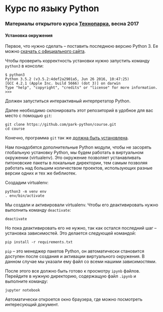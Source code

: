 # Курс по языку Python

### Материалы открытого курса [Технопарка](https://park.mail.ru/), весна 2017

#### Установка окружения

Первое, что нужно сделать – поставить последнюю версию Python 3. Ее можно [скачать с официального сайта](https://www.python.org/downloads/).

Чтобы проверить корректность установки нужно запустить команду `python3` в консоли:

```
$ python3
Python 3.5.2 (v3.5.2:4def2a2901a5, Jun 26 2016, 10:47:25)
[GCC 4.2.1 (Apple Inc. build 5666) (dot 3)] on darwin
Type "help", "copyright", "credits" or "license" for more information.
>>>

```

Должен запуститься интерактивный интерпретатор Python.

Далее необходимо склонировать этот репозиторий в удобное для вас место с помощью `git`:

```
git clone https://github.com/park-python/course.git
cd course
```

Конечно, программа `git` так же [должна быть установлена](https://git-scm.com/downloads).

Нам понадобятся дополнительные Python модули, чтобы не засорять глобальную установку Python, мы
будем работать в виртуальном окружении (virtualenv). Это окружение позволяет устанавливать
питоновские пакеты в локальные директории, тем самым позволяя работать над большим количеством
проектов, использующих разные версии одних и тех же библиотек.

Создадим virtualenv:

```
python3 -m venv env
. env/bin/activate
```

Мы создали и активировали virtualenv. Чтобы его деактивировать нужно выполнить команду `deactivate`:

```
deactivate
```

Но пока деактивировать его не нужно, так как остался последний шаг – установка зависимостей.
Это делается следующей командой:

```
pip install -r requirements.txt
```

`pip` – это менеджер пакетов Python, он автоматически становится доступен после создания и
активации виртуального окружения. В данном случае мы указали ему файл со всеми нашими
зависимостями.

После этого все должно быть готово к просмотру `ipynb` файлов. Перейдите в нужную директорию,
содержащую файл `.ipynb` и выполните команду:

```
jupyter notebook
```

Автоматически откроется окно браузера, где можно посмотреть интересующий документ.



